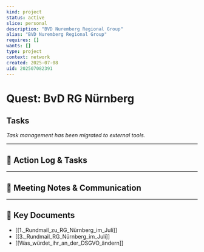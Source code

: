 ```yaml
---
kind: project
status: active
slice: personal
description: "BVD Nuremberg Regional Group"
alias: "BVD Nuremberg Regional Group"
requires: []
wants: []
type: project
context: network
created: 2025-07-08
uid: 202507082391
---
```


# Quest: BvD RG Nürnberg

## Tasks

*Task management has been migrated to external tools.*

---

## 📝 Action Log & Tasks


---
## 💬 Meeting Notes & Communication


---
## 📎 Key Documents
- [[1._Rundmail_zu_RG_Nürnberg_im_Juli]]
- [[3._Rundmail_RG_Nürnberg_im_Juli]]
- [[Was_würdet_ihr_an_der_DSGVO_ändern]]

